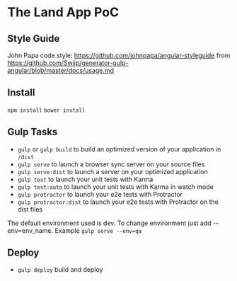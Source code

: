 # The Land App PoC

## Style Guide
John Papa code style: https://github.com/johnpapa/angular-styleguide
from https://github.com/Swiip/generator-gulp-angular/blob/master/docs/usage.md

## Install
  `npm install`
  `bower install`

## Gulp Tasks

* `gulp` or `gulp build` to build an optimized version of your application in `/dist`
* `gulp serve` to launch a browser sync server on your source files
* `gulp serve:dist` to launch a server on your optimized application
* `gulp test` to launch your unit tests with Karma
* `gulp test:auto` to launch your unit tests with Karma in watch mode
* `gulp protractor` to launch your e2e tests with Protractor
* `gulp protractor:dist` to launch your e2e tests with Protractor on the dist files

The default environment used is dev. To change environment just add --env=env_name. Example
`gulp serve --env=qa`

## Deploy
* `gulp deploy` build and deploy
